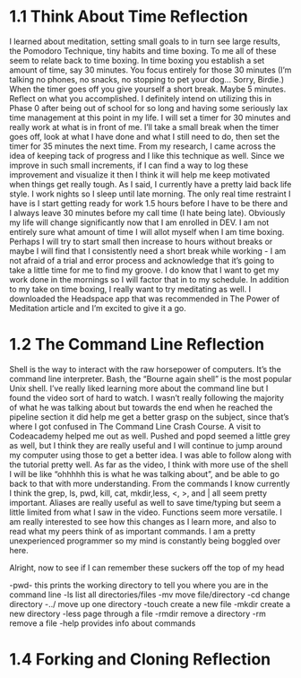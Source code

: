 # 1.1 Think About Time Reflection

I learned about meditation, setting small goals to in turn see large results, the Pomodoro Technique, tiny habits and time boxing. To me all of these seem to relate back to time boxing. In time boxing you establish a set amount of time, say 30 minutes. You focus entirely for those 30 minutes (I’m talking no phones, no snacks, no stopping to pet your dog… Sorry, Birdie.) When the timer goes off you give yourself a short break. Maybe 5 minutes. Reflect on what you accomplished.
I definitely intend on utilizing this in Phase 0 after being out of school for so long and having some seriously lax time management at this point in my life.
I will set a timer for 30 minutes and really work at what is in front of me. I’ll take a small break when the timer goes off, look at what I have done and what I still need to do, then set the timer for 35 minutes the next time. From my research, I came across the idea of keeping tack of progress and I like this technique as well. Since we improve in such small increments, if I can find a way to log these improvement and visualize it then I think it will help me keep motivated when things get really tough.
As I said, I currently have a pretty laid back life style. I work nights so I sleep until late morning. The only real time restraint I have is I start getting ready for work 1.5 hours before I have to be there and I always leave 30 minutes before my call time (I hate being late). Obviously my life will change significantly now that I am enrolled in DEV. I am not entirely sure what amount of time I will allot myself when I am time boxing. Perhaps I will try to start small then increase to hours without breaks or maybe I will find that I consistently need a short break while working - I am not afraid of a trial and error process and acknowledge that it’s going to take a little time for me to find my groove. I do know that I want to get my work done in the mornings so I will factor that in to my schedule. In addition to my take on time boxing, I really want to try meditating as well. I downloaded the Headspace app that was recommended in The Power of Meditation article and I’m excited to give it a go.

# 1.2 The Command Line Reflection

Shell is the way to interact with the raw horsepower of computers. It’s the command line interpreter. Bash, the “Bourne again shell” is the most popular Unix shell.
I’ve really liked learning more about the command line but I found the video sort of hard to watch. I wasn’t really following the majority of what he was talking about but towards the end when he reached the pipeline section it did help me get a better grasp on the subject, since that’s where I got confused in The Command Line Crash Course. A visit to Codeacademy helped me out as well. Pushed and popd seemed a little grey as well, but I think they are really useful and I will continue to jump around my computer using those to get a better idea.
I was able to follow along with the tutorial pretty well. As far as the video, I think with more use of the shell I will be like “ohhhhh this is what he was talking about”, and be able to go back to that with more understanding.
From the commands I know currently I think the grep, ls, pwd, kill, cat, mkdir,less, <, >, and | all seem pretty important. Aliases are really useful as well to save time/typing but seem a little limited from what I saw in the video. Functions seem more versatile. I am really interested to see how this changes as I learn more, and also to read what my peers think of as important commands. I am a pretty unexperienced programmer so my mind is constantly being boggled over here.

Alright, now to see if I can remember these suckers off the top of my head

-pwd- this prints the working directory to tell you where you are in the command line
-ls list all directories/files
-mv move file/directory
-cd change directory
-../ move up one directory
-touch create a new file
-mkdir create a new directory
-less page through a file
-rmdir remove a directory
-rm remove a file
-help provides info about commands

# 1.4 Forking and Cloning Reflection

